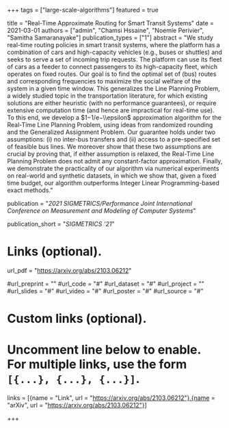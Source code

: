 +++
tags = ["large-scale-algorithms"]
featured = true

title = "Real-Time Approximate Routing for Smart Transit Systems"
date = 2021-03-01
authors = ["admin", "Chamsi Hssaine", "Noemie Perivier", "Samitha Samaranayake"]
publication_types = ["1"]
abstract = "We study real-time routing policies in smart transit systems, where the platform has a combination of cars and high-capacity vehicles (e.g., buses or shuttles) and seeks to serve a set of incoming trip requests. The platform can use its fleet of cars as a feeder to connect passengers to its high-capacity fleet, which operates on fixed routes. Our goal is to find the optimal set of (bus) routes and corresponding frequencies to maximize the social welfare of the system in a given time window. This generalizes the Line Planning Problem, a widely studied topic in the transportation literature, for which existing solutions are either heuristic (with no performance guarantees), or require extensive computation time (and hence are impractical for real-time use). To this end, we develop a $1−1/e−\\epsilon$ approximation algorithm for the Real-Time Line Planning Problem, using ideas from randomized rounding and the Generalized Assignment Problem. Our guarantee holds under two assumptions: (i) no inter-bus transfers and (ii) access to a pre-specified set of feasible bus lines. We moreover show that these two assumptions are crucial by proving that, if either assumption is relaxed, the Real-Time Line Planning Problem does not admit any constant-factor approximation. Finally, we demonstrate the practicality of our algorithm via numerical experiments on real-world and synthetic datasets, in which we show that, given a fixed time budget, our algorithm outperforms Integer Linear Programming-based exact methods."

publication = "*2021 SIGMETRICS/Performance Joint International Conference on Measurement and Modeling of Computer Systems*"

publication_short = "*SIGMETRICS '21*"

# Links (optional).
url_pdf = "https://arxiv.org/abs/2103.06212"

#url_preprint = ""
#url_code = "#"
#url_dataset = "#"
#url_project = ""
#url_slides = "#"
#url_video = "#"
#url_poster = "#"
#url_source = "#"

# Custom links (optional).
#   Uncomment line below to enable. For multiple links, use the form `[{...}, {...}, {...}]`.
links = [{name = "Link", url = "https://arxiv.org/abs/2103.06212"},{name = "arXiv", url = "https://arxiv.org/abs/2103.06212"}]


+++